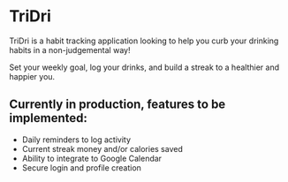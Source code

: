 # TriDri
TriDri is a habit tracking application looking to help you curb your drinking habits in a non-judgemental way!

Set your weekly goal, log your drinks, and build a streak to a healthier and happier you.

## Currently in production, features to be implemented:
- Daily reminders to log activity
- Current streak money and/or calories saved
- Ability to integrate to Google Calendar
- Secure login and profile creation
